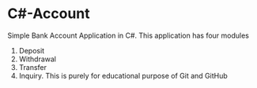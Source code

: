 # C#-Account
Simple Bank Account Application in C#.
This application has four modules
1. Deposit
2. Withdrawal
3. Transfer
4. Inquiry.
This is purely for educational purpose of Git and GitHub
